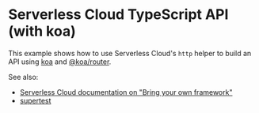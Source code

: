 # Serverless Cloud TypeScript API (with koa)

This example shows how to use Serverless Cloud's `http` helper to build an API using [koa](https://koajs.com/) and [@koa/router](https://github.com/koajs/router).

See also:

- [Serverless Cloud documentation on "Bring your own framework"](https://www.serverless.com/cloud/docs/apps/frameworks)
- [supertest](https://github.com/visionmedia/supertest#readme)
